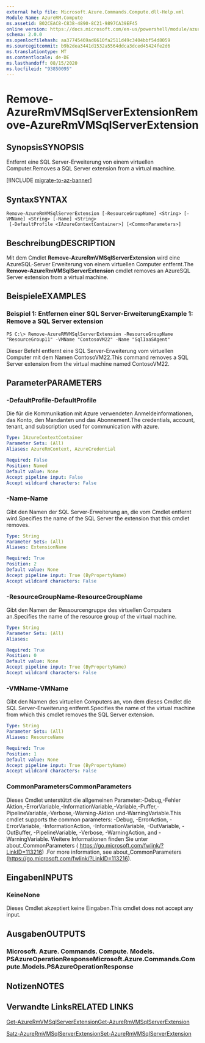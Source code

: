 ```yaml
---
external help file: Microsoft.Azure.Commands.Compute.dll-Help.xml
Module Name: AzureRM.Compute
ms.assetid: B02CEAC8-C838-4890-8C21-9897CA39EF45
online version: https://docs.microsoft.com/en-us/powershell/module/azurerm.compute/remove-azurermvmsqlserverextension
schema: 2.0.0
ms.openlocfilehash: aa37745469ad6610fa2511d49c3404bbf54d8059
ms.sourcegitcommit: b9b2dea3441d1532a5564ddca3dced45424fe2d6
ms.translationtype: MT
ms.contentlocale: de-DE
ms.lasthandoff: 08/15/2020
ms.locfileid: "93850095"
---
```

# <span data-ttu-id="fb834-101">Remove-AzureRmVMSqlServerExtension</span><span class="sxs-lookup"><span data-stu-id="fb834-101">Remove-AzureRmVMSqlServerExtension</span></span>

## <span data-ttu-id="fb834-102">Synopsis</span><span class="sxs-lookup"><span data-stu-id="fb834-102">SYNOPSIS</span></span>
<span data-ttu-id="fb834-103">Entfernt eine SQL Server-Erweiterung von einem virtuellen Computer.</span><span class="sxs-lookup"><span data-stu-id="fb834-103">Removes a SQL Server extension from a virtual machine.</span></span>

[!INCLUDE [migrate-to-az-banner](../../includes/migrate-to-az-banner.md)]

## <span data-ttu-id="fb834-104">Syntax</span><span class="sxs-lookup"><span data-stu-id="fb834-104">SYNTAX</span></span>

```
Remove-AzureRmVMSqlServerExtension [-ResourceGroupName] <String> [-VMName] <String> [-Name] <String>
 [-DefaultProfile <IAzureContextContainer>] [<CommonParameters>]
```

## <span data-ttu-id="fb834-105">Beschreibung</span><span class="sxs-lookup"><span data-stu-id="fb834-105">DESCRIPTION</span></span>
<span data-ttu-id="fb834-106">Mit dem Cmdlet **Remove-AzureRmVMSqlServerExtension** wird eine AzureSQL-Server Erweiterung von einem virtuellen Computer entfernt.</span><span class="sxs-lookup"><span data-stu-id="fb834-106">The **Remove-AzureRmVMSqlServerExtension** cmdlet removes an AzureSQL Server extension from a virtual machine.</span></span>

## <span data-ttu-id="fb834-107">Beispiele</span><span class="sxs-lookup"><span data-stu-id="fb834-107">EXAMPLES</span></span>

### <span data-ttu-id="fb834-108">Beispiel 1: Entfernen einer SQL Server-Erweiterung</span><span class="sxs-lookup"><span data-stu-id="fb834-108">Example 1: Remove a SQL Server extension</span></span>
```
PS C:\> Remove-AzureRMVMSqlServerExtension -ResourceGroupName "ResourceGroup11" -VMName "ContosoVM22" -Name "SqlIaaSAgent"
```

<span data-ttu-id="fb834-109">Dieser Befehl entfernt eine SQL Server-Erweiterung vom virtuellen Computer mit dem Namen ContosoVM22.</span><span class="sxs-lookup"><span data-stu-id="fb834-109">This command removes a SQL Server extension from the virtual machine named ContosoVM22.</span></span>

## <span data-ttu-id="fb834-110">Parameter</span><span class="sxs-lookup"><span data-stu-id="fb834-110">PARAMETERS</span></span>

### <span data-ttu-id="fb834-111">-DefaultProfile</span><span class="sxs-lookup"><span data-stu-id="fb834-111">-DefaultProfile</span></span>
<span data-ttu-id="fb834-112">Die für die Kommunikation mit Azure verwendeten Anmeldeinformationen, das Konto, den Mandanten und das Abonnement.</span><span class="sxs-lookup"><span data-stu-id="fb834-112">The credentials, account, tenant, and subscription used for communication with azure.</span></span>

```yaml
Type: IAzureContextContainer
Parameter Sets: (All)
Aliases: AzureRmContext, AzureCredential

Required: False
Position: Named
Default value: None
Accept pipeline input: False
Accept wildcard characters: False
```

### <span data-ttu-id="fb834-113">-Name</span><span class="sxs-lookup"><span data-stu-id="fb834-113">-Name</span></span>
<span data-ttu-id="fb834-114">Gibt den Namen der SQL Server-Erweiterung an, die vom Cmdlet entfernt wird.</span><span class="sxs-lookup"><span data-stu-id="fb834-114">Specifies the name of the SQL Server the extension that this cmdlet removes.</span></span>

```yaml
Type: String
Parameter Sets: (All)
Aliases: ExtensionName

Required: True
Position: 2
Default value: None
Accept pipeline input: True (ByPropertyName)
Accept wildcard characters: False
```

### <span data-ttu-id="fb834-115">-ResourceGroupName</span><span class="sxs-lookup"><span data-stu-id="fb834-115">-ResourceGroupName</span></span>
<span data-ttu-id="fb834-116">Gibt den Namen der Ressourcengruppe des virtuellen Computers an.</span><span class="sxs-lookup"><span data-stu-id="fb834-116">Specifies the name of the resource group of the virtual machine.</span></span>

```yaml
Type: String
Parameter Sets: (All)
Aliases: 

Required: True
Position: 0
Default value: None
Accept pipeline input: True (ByPropertyName)
Accept wildcard characters: False
```

### <span data-ttu-id="fb834-117">-VMName</span><span class="sxs-lookup"><span data-stu-id="fb834-117">-VMName</span></span>
<span data-ttu-id="fb834-118">Gibt den Namen des virtuellen Computers an, von dem dieses Cmdlet die SQL Server-Erweiterung entfernt.</span><span class="sxs-lookup"><span data-stu-id="fb834-118">Specifies the name of the virtual machine from which this cmdlet removes the SQL Server extension.</span></span>

```yaml
Type: String
Parameter Sets: (All)
Aliases: ResourceName

Required: True
Position: 1
Default value: None
Accept pipeline input: True (ByPropertyName)
Accept wildcard characters: False
```

### <span data-ttu-id="fb834-119">CommonParameters</span><span class="sxs-lookup"><span data-stu-id="fb834-119">CommonParameters</span></span>
<span data-ttu-id="fb834-120">Dieses Cmdlet unterstützt die allgemeinen Parameter:-Debug,-Fehler Aktion,-ErrorVariable,-InformationVariable,-Variable,-Puffer,-PipelineVariable,-Verbose,-Warning-Aktion und-WarningVariable.</span><span class="sxs-lookup"><span data-stu-id="fb834-120">This cmdlet supports the common parameters: -Debug, -ErrorAction, -ErrorVariable, -InformationAction, -InformationVariable, -OutVariable, -OutBuffer, -PipelineVariable, -Verbose, -WarningAction, and -WarningVariable.</span></span> <span data-ttu-id="fb834-121">Weitere Informationen finden Sie unter about_CommonParameters ( https://go.microsoft.com/fwlink/?LinkID=113216) .</span><span class="sxs-lookup"><span data-stu-id="fb834-121">For more information, see about_CommonParameters (https://go.microsoft.com/fwlink/?LinkID=113216).</span></span>

## <span data-ttu-id="fb834-122">Eingaben</span><span class="sxs-lookup"><span data-stu-id="fb834-122">INPUTS</span></span>

### <span data-ttu-id="fb834-123">Keine</span><span class="sxs-lookup"><span data-stu-id="fb834-123">None</span></span>
<span data-ttu-id="fb834-124">Dieses Cmdlet akzeptiert keine Eingaben.</span><span class="sxs-lookup"><span data-stu-id="fb834-124">This cmdlet does not accept any input.</span></span>

## <span data-ttu-id="fb834-125">Ausgaben</span><span class="sxs-lookup"><span data-stu-id="fb834-125">OUTPUTS</span></span>

### <span data-ttu-id="fb834-126">Microsoft. Azure. Commands. Compute. Models. PSAzureOperationResponse</span><span class="sxs-lookup"><span data-stu-id="fb834-126">Microsoft.Azure.Commands.Compute.Models.PSAzureOperationResponse</span></span>

## <span data-ttu-id="fb834-127">Notizen</span><span class="sxs-lookup"><span data-stu-id="fb834-127">NOTES</span></span>

## <span data-ttu-id="fb834-128">Verwandte Links</span><span class="sxs-lookup"><span data-stu-id="fb834-128">RELATED LINKS</span></span>

[<span data-ttu-id="fb834-129">Get-AzureRmVMSqlServerExtension</span><span class="sxs-lookup"><span data-stu-id="fb834-129">Get-AzureRmVMSqlServerExtension</span></span>](./Get-AzureRMVMSqlServerExtension.md)

[<span data-ttu-id="fb834-130">Satz-AzureRmVMSqlServerExtension</span><span class="sxs-lookup"><span data-stu-id="fb834-130">Set-AzureRmVMSqlServerExtension</span></span>](./Set-AzureRMVMSqlServerExtension.md)


